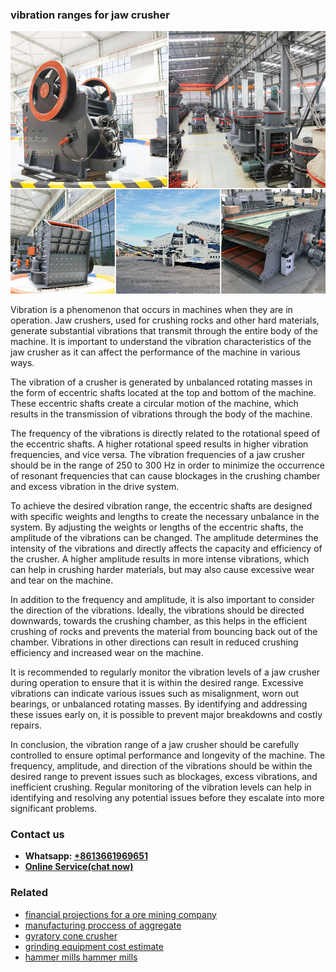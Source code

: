 <h3>vibration ranges for jaw crusher</h3><img src='1708589094.jpg' alt=''><p>Vibration is a phenomenon that occurs in machines when they are in operation. Jaw crushers, used for crushing rocks and other hard materials, generate substantial vibrations that transmit through the entire body of the machine. It is important to understand the vibration characteristics of the jaw crusher as it can affect the performance of the machine in various ways.</p><p>The vibration of a crusher is generated by unbalanced rotating masses in the form of eccentric shafts located at the top and bottom of the machine. These eccentric shafts create a circular motion of the machine, which results in the transmission of vibrations through the body of the machine.</p><p>The frequency of the vibrations is directly related to the rotational speed of the eccentric shafts. A higher rotational speed results in higher vibration frequencies, and vice versa. The vibration frequencies of a jaw crusher should be in the range of 250 to 300 Hz in order to minimize the occurrence of resonant frequencies that can cause blockages in the crushing chamber and excess vibration in the drive system.</p><p>To achieve the desired vibration range, the eccentric shafts are designed with specific weights and lengths to create the necessary unbalance in the system. By adjusting the weights or lengths of the eccentric shafts, the amplitude of the vibrations can be changed. The amplitude determines the intensity of the vibrations and directly affects the capacity and efficiency of the crusher. A higher amplitude results in more intense vibrations, which can help in crushing harder materials, but may also cause excessive wear and tear on the machine.</p><p>In addition to the frequency and amplitude, it is also important to consider the direction of the vibrations. Ideally, the vibrations should be directed downwards, towards the crushing chamber, as this helps in the efficient crushing of rocks and prevents the material from bouncing back out of the chamber. Vibrations in other directions can result in reduced crushing efficiency and increased wear on the machine.</p><p>It is recommended to regularly monitor the vibration levels of a jaw crusher during operation to ensure that it is within the desired range. Excessive vibrations can indicate various issues such as misalignment, worn out bearings, or unbalanced rotating masses. By identifying and addressing these issues early on, it is possible to prevent major breakdowns and costly repairs.</p><p>In conclusion, the vibration range of a jaw crusher should be carefully controlled to ensure optimal performance and longevity of the machine. The frequency, amplitude, and direction of the vibrations should be within the desired range to prevent issues such as blockages, excess vibrations, and inefficient crushing. Regular monitoring of the vibration levels can help in identifying and resolving any potential issues before they escalate into more significant problems.</p><h3>Contact us</h3><ul><li><strong>Whatsapp:&nbsp;<a href="https://wa.me/8613661969651">+8613661969651</a></strong></li><li><a href="https://swt.shibang-china.com/?git&amp;zhl&amp;vibration ranges for jaw crusher"><strong>Online Service(chat now)</strong></a></li></ul><h3>Related</h3><ul><li><a href='financial projections for a ore mining company.md'>financial projections for a ore mining company</a></li><li><a href='manufacturing proccess of aggregate.md'>manufacturing proccess of aggregate</a></li><li><a href='gyratory cone crusher.md'>gyratory cone crusher</a></li><li><a href='grinding equipment cost estimate.md'>grinding equipment cost estimate</a></li><li><a href='hammer mills hammer mills.md'>hammer mills hammer mills</a></li></ul>